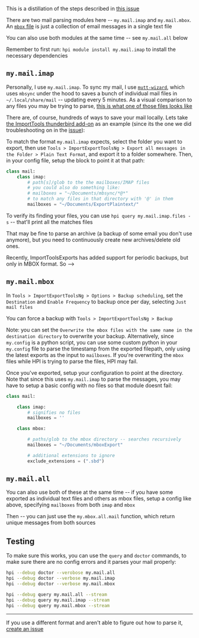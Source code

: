 This is a distillation of the steps described in [this issue](https://github.com/seanbreckenridge/HPI/issues/15)

There are two mail parsing modules here -- `my.mail.imap` and `my.mail.mbox`. An [`mbox` file](https://docs.python.org/3/library/mailbox.html) is just a collection of email messages in a single text file

You can also use both modules at the same time -- see `my.mail.all` below

Remember to first run: `hpi module install my.mail.imap` to install the necessary dependencies

## `my.mail.imap`

Personally, I use `my.mail.imap`. To sync my mail, I use [`mutt-wizard`](https://github.com/LukeSmithxyz/mutt-wizard/), which uses `mbsync` under the hood to saves a bunch of individual mail files in `~/.local/share/mail` -- updating every 5 minutes. As a visual comparison to any files you may be trying to parse, [this is what one of those files looks like](https://gist.github.com/seanbreckenridge/5a629efacd72e7c28de0930f7e3ed8cf)

There are, of course, hundreds of ways to save your mail locally. Lets take [the ImportTools thunderbird add-on](https://addons.thunderbird.net/en-US/thunderbird/addon/importexporttools-ng/) as an example (since its the one we did troubleshooting on in the [issue](https://github.com/seanbreckenridge/HPI/issues/15)):

To match the format `my.mail.imap` expects, select the folder you want to export, then use `Tools > ImportExportToolsNg > Export all messages in the Folder > Plain Text Format`, and export it to a folder somewhere. Then, in your config file, setup the block to point it at that path:

```python
class mail:
    class imap:
        # path[s]/glob to the the mailboxes/IMAP files
        # you could also do something like:
        # mailboxes = "~/Documents/mbsync/*@*"
        # to match any files in that directory with '@' in them
        mailboxes = "~/Documents/ExportPlaintext/"
```

To verify its finding your files, you can use `hpi query my.mail.imap.files -s` -- that'll print all the matches files

That may be fine to parse an archive (a backup of some email you don't use anymore), but you need to continuously create new archives/delete old ones.

Recently, ImportToolsExports has added support for periodic backups, but only in MBOX format. So -->

## `my.mail.mbox`

In `Tools > ImportExportToolsNg > Options > Backup scheduling`, set the `Destination` and `Enable Frequency` to backup once per day, selecting `Just mail files`

You can force a backup with `Tools > ImportExportToolsNg > Backup`

Note: you can set the `Overwrite the mbox files with the same name in the destination directory` to overwrite your backup. Alternatively, since `my.config` is a python script, you can use some custom python in your `my.config` file to parse the timestamp from the exported filepath, only using the latest exports as the input to `mailboxes`. If you're overwriting the `mbox` files while HPI is trying to parse the files, HPI may fail.

Once you've exported, setup your configuration to point at the directory. Note that since this uses `my.mail.imap` to parse the messages, you may have to setup a basic config with no files so that module doesnt fail:

```python
class mail:

    class imap:
        # signifies no files
        mailboxes = ''

    class mbox:

        # paths/glob to the mbox directory -- searches recursively
        mailboxes = "~/Documents/mboxExport"

        # additional extensions to ignore
        exclude_extensions = (".sbd")
```

## `my.mail.all`

You can also use both of these at the same time -- if you have some exported as individual text files and others as mbox files, setup a config like above, specifying `mailboxes` from both `imap` and `mbox`

Then -- you can just use the `my.mbox.all.mail` function, which return unique messages from both sources

## Testing

To make sure this works, you can use the `query` and `doctor` commands, to make sure there are no config errors and it parses your mail properly:

```bash
hpi --debug doctor --verobose my.mail.all
hpi --debug doctor --verbose my.mail.imap
hpi --debug doctor --verbose my.mail.mbox
```

```bash
hpi --debug query my.mail.all --stream
hpi --debug query my.mail.imap --stream
hpi --debug query my.mail.mbox --stream
```

---

If you use a different format and aren't able to figure out how to parse it, [create an issue](https://github.com/seanbreckenridge/HPI/issues/new)
